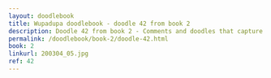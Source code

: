 ```yaml
---
layout: doodlebook
title: Wupadupa doodlebook - doodle 42 from book 2
description: Doodle 42 from book 2 - Comments and doodles that capture the essence of this event  
permalink: /doodlebook/book-2/doodle-42.html
book: 2
linkurl: 200304_05.jpg
ref: 42
---	  
```

																																																																							